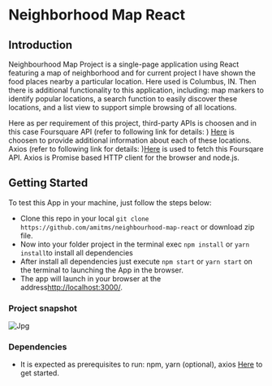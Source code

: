 # Neighborhood Map React
## Introduction
Neighbourhood Map Project is a single-page application using React featuring a map of neighborhood and for current project I have shown the food places nearby a particular location. Here used is Columbus, IN. Then there is additional functionality to this application, including: map markers to identify popular locations, a search function to easily discover these locations, and a list view to support simple browsing of all locations. 

Here as per requirement of this project, third-party APIs is choosen and in this case Foursquare API (refer to following link for details: ) [Here](https://developer.foursquare.com/docs/api/venues/search) is choosen to provide additional information about each of these locations. Axios (refer to following link for details: )[Here](https://www.npmjs.com/package/axios) is used to fetch this Foursqare API. Axios is Promise based HTTP client for the browser and node.js.

## Getting Started
To test this App in your machine, just follow the steps below:
- Clone this repo in your local ```git clone https://github.com/amitms/neighbourhood-map-react``` or download zip file.
- Now into your folder project in the terminal exec ```npm install```  or ```yarn install```to install all dependencies
- After install all dependencies just execute ```npm start``` or ```yarn start``` on the terminal to launching the App in the browser.
- The app will launch in your browser at the address[http://localhost:3000/](http://localhost:3000/).

### Project snapshot
![Jpg](https://github.com/amitms/neighbourhood-map-react/Map.gif)

### Dependencies
- It is expected as prerequisites to run: npm, yarn (optional), axios [Here](https://www.npmjs.com/package/axios) to get started.
